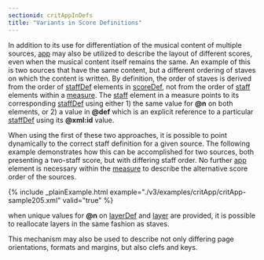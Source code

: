 ```yaml
---
sectionid: critAppInDefs
title: "Variants in Score Definitions"
---
```




In addition to its use for differentiation of the musical content of multiple sources,
<a class="link_odd_elementSpec" href="/v3/elements/app">app</a> may also be utilized to describe the layout of different scores, even
when the musical content itself remains the same. An example of this is two sources
that have
the same content, but a different ordering of staves on which the content is written.
By
definition, the order of staves is derived from the order of 
<a class="link_odd_elementSpec" href="/v3/elements/staffDef">staffDef</a>
elements in 
<a class="link_odd_elementSpec" href="/v3/elements/scoreDef">scoreDef</a>, not from the order of 
<a class="link_odd_elementSpec" href="/v3/elements/staff">staff</a>
elements within a 
<a class="link_odd_elementSpec" href="/v3/elements/measure">measure</a>. The 
<a class="link_odd_elementSpec" href="/v3/elements/staff">staff</a> element in a
measure points to its corresponding 
<a class="link_odd_elementSpec" href="/v3/elements/staffDef">staffDef</a> using either 1) the same
value for **@n** on both elements, or 2) a value in **@def** which is an explicit
reference to a particular 
<a class="link_odd_elementSpec" href="/v3/elements/staffDef">staffDef</a> using its **@xml:id**
value.



When using the first of these two approaches, it is possible to point dynamically
to the
correct staff definition for a given source. The following example demonstrates how
this can
be accomplished for two sources, both presenting a two-staff score, but with differing
staff
order. No further 
<a class="link_odd_elementSpec" href="/v3/elements/app">app</a> element is necessary within the 
<a class="link_odd_elementSpec" href="/v3/elements/measure">measure</a> to describe the alternative score order of the sources.

{% include _plainExample.html example="./v3/examples/critApp/critApp-sample205.xml" valid="true" %}


when unique values for **@n** on 
<a class="link_odd_elementSpec" href="/v3/elements/layerDef">layerDef</a> and 
<a class="link_odd_elementSpec" href="/v3/elements/layer">layer</a> are provided, it is possible to reallocate layers in the same fashion as
staves.




This mechanism may also be used to describe not only differing page orientations,
formats and
margins, but also clefs and keys.




